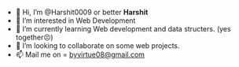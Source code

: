 - 👋 Hi, I’m @Harshit0009 or better <b>Harshit</b>
- 👀 I’m interested in Web Development
- 🌱 I’m currently learning Web development and data structers. (yes together😣)
- 💞️ I’m looking to collaborate on some web projects.
- 📫 Mail me on = byvirtue08@gmail.com

<!---
Harshit0009/Harshit0009 is a ✨ special ✨ repository because its `README.md` (this file) appears on your GitHub profile.
You can click the Preview link to take a look at your changes.
--->
